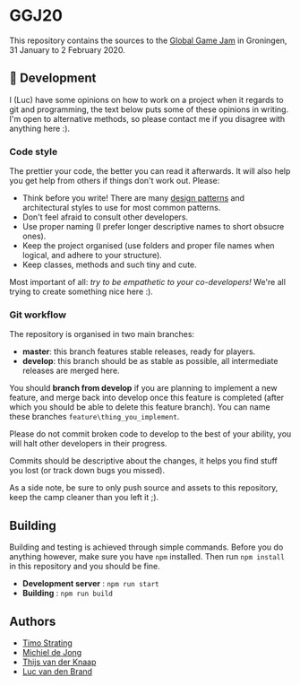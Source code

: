 # GGJ20

This repository contains the sources to the [Global Game Jam](http://globalgamejam.org) in Groningen, 31 January to 2 February 2020.

## :briefcase: Development
I (Luc) have some opinions on how to work on a project when it regards to git and programming, the text below puts some of these opinions in writing. I'm open to alternative methods, so please contact me if you disagree with anything here :).

### Code style
The prettier your code, the better you can read it afterwards. It will also help you get help from others if things don't work out. Please:

- Think before you write! There are many [design patterns](https://gameprogrammingpatterns.com/) and architectural styles to use for most common patterns.
- Don't feel afraid to consult other developers.
- Use proper naming (I prefer longer descriptive names to short obsucre ones).
- Keep the project organised (use folders and proper file names when logical, and adhere to your structure).
- Keep classes, methods and such tiny and cute.

Most important of all: _try to be empathetic to your co-developers!_ We're all trying to create something nice here :).

### Git workflow
The repository is organised in two main branches:

- **master**: this branch features stable releases, ready for players.
- **develop**: this branch should be as stable as possible, all intermediate releases are merged here.

You should **branch from develop** if you are planning to implement a new feature, and merge back into develop once this feature is completed (after which you should be able to delete this feature branch). You can name these branches `feature\thing_you_implement`. 

Please do not commit broken code to develop to the best of your ability, you will halt other developers in their progress.

Commits should be descriptive about the changes, it helps you find stuff you lost (or track down bugs you missed).

As a side note, be sure to only push source and assets to this repository, keep the camp cleaner than you left it ;).

## Building
Building and testing is achieved through simple commands. Before you do anything however, make sure you have `npm` installed. Then run `npm install` in this repository and you should be fine.

- **Development server** : `npm run start`
- **Building** : `npm run build`

## Authors
- [Timo Strating](https://github.com/timostrating)
- [Michiel de Jong](https://troido.nl)
- [Thijs van der Knaap](https://github.com/Gezzellig)
- [Luc van den Brand](LucvandenBrand.com)